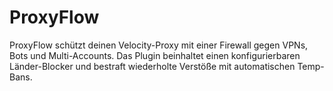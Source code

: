 # ProxyFlow
ProxyFlow schützt deinen Velocity-Proxy mit einer Firewall gegen VPNs, Bots und Multi-Accounts. Das Plugin beinhaltet einen konfigurierbaren Länder-Blocker und bestraft wiederholte Verstöße mit automatischen Temp-Bans.
